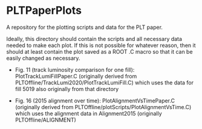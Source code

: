 # PLTPaperPlots
A repository for the plotting scripts and data for the PLT paper.

Ideally, this directory should contain the scripts and all necessary data needed to make each plot. If this is not possible for whatever reason, then it should at least contain the plot saved as a ROOT .C macro so that it can be easily changed as necessary.

* Fig. 11 (track luminosity comparison for one fill): PlotTrackLumiFillPaper.C (originally derived from PLTOffline/TrackLumi2020/PlotTrackLumiFill.C) which uses the data for fill 5019 also originally from that directory

* Fig. 16 (2015 alignment over time): PlotAlignmentVsTimePaper.C (originally derived from PLTOffline/plotScripts/PlotAlignmentVsTime.C) which uses the alignment data in Alignment2015 (originally PLTOffline/ALIGNMENT)
